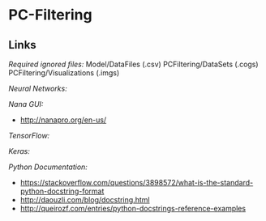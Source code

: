 PC-Filtering
============

Links
-----

*Required ignored files:*
Model/DataFiles (.csv)
PCFiltering/DataSets (.cogs)
PCFiltering/Visualizations (.imgs)

*Neural Networks:*

*Nana GUI:*
 - http://nanapro.org/en-us/

*TensorFlow:*

*Keras:*


*Python Documentation:*
 - https://stackoverflow.com/questions/3898572/what-is-the-standard-python-docstring-format
 - http://daouzli.com/blog/docstring.html
 - http://queirozf.com/entries/python-docstrings-reference-examples
